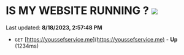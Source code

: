 # IS MY WEBSITE RUNNING ? [![](https://img.shields.io/static/v1?label=Sponsor&message=%E2%9D%A4&logo=GitHub&color=%23fe8e86)](https://github.com/sponsors/<username>)

Last updated: **8/18/2023, 2:57:48 PM**

- `GET` [https://youssefservice.me](https://youssefservice.me) - **Up** (1234ms)

